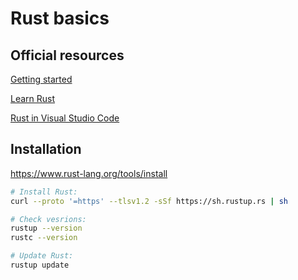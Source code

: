 # Rust basics

## Official resources
[Getting started](https://www.rust-lang.org/learn/get-started)

[Learn Rust](https://www.rust-lang.org/learn)

[Rust in Visual Studio Code](https://code.visualstudio.com/docs/languages/rust)


## Installation
https://www.rust-lang.org/tools/install

```bash
# Install Rust:
curl --proto '=https' --tlsv1.2 -sSf https://sh.rustup.rs | sh

# Check vesrions:
rustup --version
rustc --version

# Update Rust:
rustup update
```

